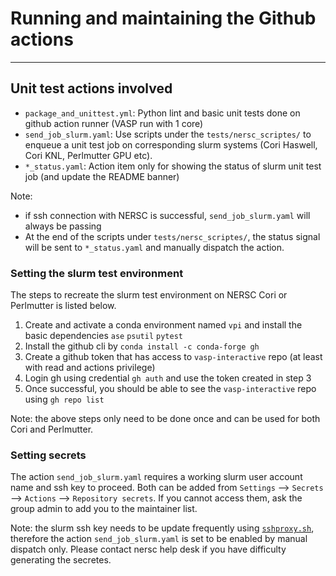 # Running and maintaining the Github actions
------

## Unit test actions involved
- `package_and_unittest.yml`: Python lint and basic unit tests done on github action runner (VASP run with 1 core)
- `send_job_slurm.yaml`: Use scripts under the `tests/nersc_scriptes/` to enqueue a unit test job on corresponding slurm systems (Cori Haswell, Cori KNL, Perlmutter GPU etc).
- `*_status.yaml`: Action item only for showing the status of slurm unit test job (and update the README banner)

Note: 
- if ssh connection with NERSC is successful, `send_job_slurm.yaml` will always be passing
- At the end of the scripts under `tests/nersc_scriptes/`, the status signal will be sent to `*_status.yaml` and manually dispatch the action.

### Setting the slurm test environment
The steps to recreate the slurm test environment on NERSC Cori or Perlmutter is listed below. 
1. Create and activate a conda environment named `vpi` and install the basic dependencies `ase` `psutil` `pytest` 
2. Install the github cli by `conda install -c conda-forge gh`
3. Create a github token that has access to `vasp-interactive` repo (at least with read and actions privilege)
4. Login gh using credential `gh auth` and use the token created in step 3
5. Once successful, you should be able to see the `vasp-interactive` repo using `gh repo list`

Note: the above steps only need to be done once and can be used for both Cori and Perlmutter.

### Setting secrets
The action `send_job_slurm.yaml` requires a working slurm user account name and ssh key to proceed.
Both can be added from `Settings` --> `Secrets` --> `Actions` --> `Repository secrets`. 
If you cannot access them, ask the group admin to add you to the maintainer list.

Note: the slurm ssh key needs to be update frequently using 
[`sshproxy.sh`](https://docs.nersc.gov/connect/mfa/#using-sshproxy), 
therefore the action `send_job_slurm.yaml` is set to be enabled by manual dispatch only. 
Please contact nersc help desk if you have difficulty generating the secretes.
 
